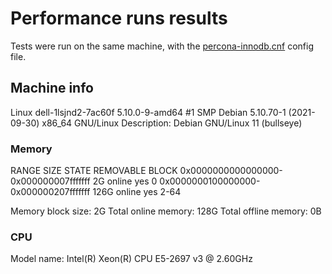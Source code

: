 # Performance runs results

Tests were run on the same machine, with the [percona-innodb.cnf](https://github.com/Percona-QA/perf-tests/blob/main/cnf/percona-innodb.cnf) config file.

## Machine info

Linux dell-1lsjnd2-7ac60f 5.10.0-9-amd64 #1 SMP Debian 5.10.70-1 (2021-09-30) x86_64 GNU/Linux
Description:    Debian GNU/Linux 11 (bullseye)

### Memory

RANGE                                  SIZE  STATE REMOVABLE BLOCK
0x0000000000000000-0x000000007fffffff    2G online       yes     0
0x0000000100000000-0x000000207fffffff  126G online       yes  2-64

Memory block size:         2G
Total online memory:     128G
Total offline memory:      0B


### CPU
Model name:                      Intel(R) Xeon(R) CPU E5-2697 v3 @ 2.60GHz


